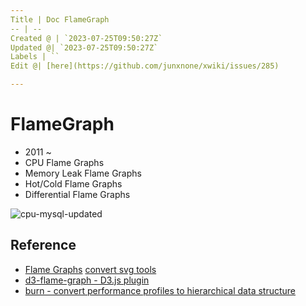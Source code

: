 ```yaml
---
Title | Doc FlameGraph
-- | --
Created @ | `2023-07-25T09:50:27Z`
Updated @| `2023-07-25T09:50:27Z`
Labels | ``
Edit @| [here](https://github.com/junxnone/xwiki/issues/285)

---
```

# FlameGraph
- 2011 ~ 
- CPU Flame Graphs
- Memory Leak Flame Graphs
- Hot/Cold Flame Graphs
- Differential Flame Graphs

![cpu-mysql-updated](https://github.com/junxnone/xwiki/assets/2216970/2fbd7e38-b4c5-4bb1-94b1-6da42b1dfe6a)


## Reference
- [Flame Graphs](https://www.brendangregg.com/flamegraphs.html) [convert svg tools](https://github.com/brendangregg/FlameGraph)
- [d3-flame-graph - D3.js plugin](https://github.com/spiermar/d3-flame-graph)
- [burn - convert performance profiles  to hierarchical data structure](https://github.com/spiermar/burn)
